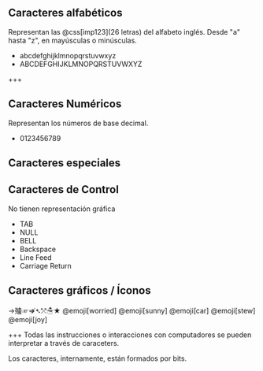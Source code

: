 ## Caracteres alfabéticos
Representan las @css[imp123](26 letras) del alfabeto inglés. Desde "a" hasta "z", en mayúsculas o minúsculas.

* abcdefghijklmnopqrstuvwxyz
* ABCDEFGHIJKLMNOPQRSTUVWXYZ

+++
## Caracteres Numéricos
Representan los números de base decimal.
* 0123456789

## Caracteres especiales


## Caracteres de Control
No tienen representación gráfica
* TAB
* NULL
* BELL
* Backspace
* Line Feed
* Carriage Return


## Caracteres gráficos / Íconos
→㱺☞⇏➴⤱☃★ @emoji[worried] @emoji[sunny] @emoji[car] @emoji[stew] @emoji[joy]

+++
Todas las instrucciones o interacciones con computadores se pueden interpretar a través de caraceters.

Los caracteres, internamente, están formados por bits.

